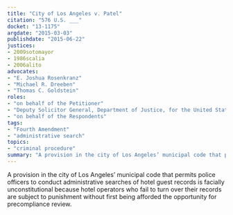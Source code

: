 ```yaml
---
title: "City of Los Angeles v. Patel"
citation: "576 U.S. ___"
docket: "13-1175"
argdate: "2015-03-03"
publishdate: "2015-06-22"
justices:
- 2009sotomayor
- 1986scalia
- 2006alito
advocates:
- "E. Joshua Rosenkranz"
- "Michael R. Dreeben"
- "Thomas C. Goldstein"
roles:
- "on behalf of the Petitioner"
- "Deputy Solicitor General, Department of Justice, for the United States, as amicus curiae, supporting the Petitioner"
- "on behalf of the Respondents"
tags:
- "Fourth Amendment"
- "administrative search"
topics:
- "criminal procedure"
summary: "A provision in the city of Los Angeles’ municipal code that permits police officers to conduct administrative searches of hotel guest records is facially unconstitutional because hotel operators who fail to turn over their records are subject to punishment without first being afforded the opportunity for precompliance review."
---
```

A provision in the city of Los Angeles’ municipal code that permits police officers to conduct administrative searches of hotel guest records is facially unconstitutional because hotel operators who fail to turn over their records are subject to punishment without first being afforded the opportunity for precompliance review.
